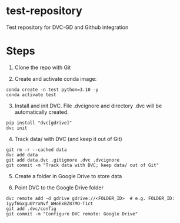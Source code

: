 # test-repository
Test repository for DVC-GD and Github integration

# Steps

1. Clone the repo with Git

2. Create and activate conda image:

```
conda create -n test python=3.10 -y
conda activate test
```

3. Install and init DVC. File .dvcignore and directory .dvc will be automatically created.

```
pip install "dvc[gdrive]"
dvc init
```

4. Track data/ with DVC (and keep it out of Git)

```
git rm -r --cached data
dvc add data
git add data.dvc .gitignore .dvc .dvcignore
git commit -m "Track data with DVC; keep data/ out of Git"

```

5. Create a folder in Google Drive to store data

6. Point DVC to the Google Drive folder

```
dvc remote add -d gdrive gdrive://<FOLDER_ID>  # e.g. FOLDER_ID: 1yyf6Gxgu0YrxNvf_WHoExBZ87MO-T1ct
git add .dvc/config
git commit -m "Configure DVC remote: Google Drive"

```
